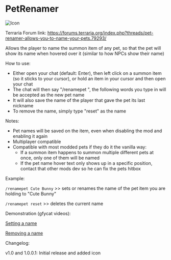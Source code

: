 # PetRenamer

![Icon](https://raw.githubusercontent.com/direwolf420/PetRenamer/master/icon.png)

Terraria Forum link: https://forums.terraria.org/index.php?threads/pet-renamer-allows-you-to-name-your-pets.79293/

Allows the player to name the summon item of any pet, so that the pet will show its name when hovered over it (similar to how NPCs show their name)

How to use:
* Either open your chat (default: Enter), then left click on a summon item (so it sticks to your cursor), or hold an item in your cursor and then open your chat
* The chat will then say "/renamepet ", the following words you type in will be accepted as the new pet name
* It will also save the name of the player that gave the pet its last nickname
* To remove the name, simply type "reset" as the name 

Notes:
* Pet names will be saved on the item, even when disabling the mod and enabling it again
* Multiplayer compatible
* Compatible with most modded pets if they do it the vanilla way:
    * If a summon item happens to summon multiple different pets at once, only one of them will be named
    * If the pet name hover text only shows up in a specific position, contact that other mods dev so he can fix the pets hitbox

Example:

`/renamepet Cute Bunny` >> sets or renames the name of the pet item you are holding to "Cute Bunny"

`/renamepet reset` >> deletes the current name

Demonstration (gfycat videos):

[Setting a name](https://gfycat.com/unsteadysplendidannelid)

[Removing a name](https://gfycat.com/flickeringringediraniangroundjay)

 Changelog:

 v1.0 and 1.0.0.1: Initial release and added icon

